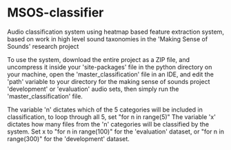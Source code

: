 # MSOS-classifier
Audio classification system using heatmap based feature extraction system, based on work in high level sound taxonomies in the 'Making Sense of Sounds' research project

To use the system, download the entire project as a ZIP file, and uncompress it inside your 'site-packages' file in the python directory on your machine, open the 'master_classification' file in an IDE, and edit the 'path' variable to your directory for the making sense of sounds project 'development' or 'evaluation' audio sets, then simply run the 'master_classification' file.

The variable 'n' dictates which of the 5 categories will be included in classification, to loop through all 5, set "for n in range(5)"
The variable 'x' dictates how many files from the 'n' categories will be classified by the system.
Set x to "for n in range(100)" for the 'evaluation' dataset, or "for n in range(300)" for the 'development' dataset.
